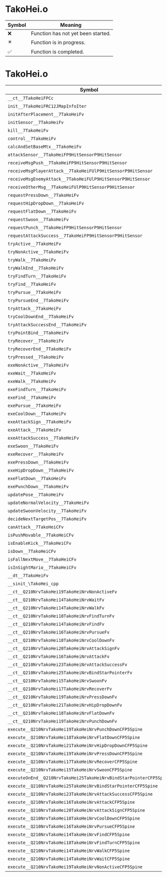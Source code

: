 # TakoHei.o
| Symbol | Meaning 
| ------------- | ------------- 
| :x: | Function has not yet been started. 
| :eight_pointed_black_star: | Function is in progress. 
| :white_check_mark: | Function is completed. 


# TakoHei.o
| Symbol | Decompiled? |
| ------------- | ------------- |
| `__ct__7TakoHeiFPCc` | :x: |
| `init__7TakoHeiFRC12JMapInfoIter` | :x: |
| `initAfterPlacement__7TakoHeiFv` | :x: |
| `initSensor__7TakoHeiFv` | :x: |
| `kill__7TakoHeiFv` | :x: |
| `control__7TakoHeiFv` | :x: |
| `calcAndSetBaseMtx__7TakoHeiFv` | :x: |
| `attackSensor__7TakoHeiFP9HitSensorP9HitSensor` | :x: |
| `receiveMsgPush__7TakoHeiFP9HitSensorP9HitSensor` | :x: |
| `receiveMsgPlayerAttack__7TakoHeiFUlP9HitSensorP9HitSensor` | :x: |
| `receiveMsgEnemyAttack__7TakoHeiFUlP9HitSensorP9HitSensor` | :x: |
| `receiveOtherMsg__7TakoHeiFUlP9HitSensorP9HitSensor` | :x: |
| `requestPressDown__7TakoHeiFv` | :x: |
| `requestHipDropDown__7TakoHeiFv` | :x: |
| `requestFlatDown__7TakoHeiFv` | :x: |
| `requestSwoon__7TakoHeiFv` | :x: |
| `requestPunch__7TakoHeiFP9HitSensorP9HitSensor` | :x: |
| `requestAttackSuccess__7TakoHeiFP9HitSensorP9HitSensor` | :x: |
| `tryActive__7TakoHeiFv` | :x: |
| `tryNonActive__7TakoHeiFv` | :x: |
| `tryWalk__7TakoHeiFv` | :x: |
| `tryWalkEnd__7TakoHeiFv` | :x: |
| `tryFindTurn__7TakoHeiFv` | :x: |
| `tryFind__7TakoHeiFv` | :x: |
| `tryPursue__7TakoHeiFv` | :x: |
| `tryPursueEnd__7TakoHeiFv` | :x: |
| `tryAttack__7TakoHeiFv` | :x: |
| `tryCoolDownEnd__7TakoHeiFv` | :x: |
| `tryAttackSuccessEnd__7TakoHeiFv` | :x: |
| `tryPointBind__7TakoHeiFv` | :x: |
| `tryRecover__7TakoHeiFv` | :x: |
| `tryRecoverEnd__7TakoHeiFv` | :x: |
| `tryPressed__7TakoHeiFv` | :x: |
| `exeNonActive__7TakoHeiFv` | :x: |
| `exeWait__7TakoHeiFv` | :x: |
| `exeWalk__7TakoHeiFv` | :x: |
| `exeFindTurn__7TakoHeiFv` | :x: |
| `exeFind__7TakoHeiFv` | :x: |
| `exePursue__7TakoHeiFv` | :x: |
| `exeCoolDown__7TakoHeiFv` | :x: |
| `exeAttackSign__7TakoHeiFv` | :x: |
| `exeAttack__7TakoHeiFv` | :x: |
| `exeAttackSuccess__7TakoHeiFv` | :x: |
| `exeSwoon__7TakoHeiFv` | :x: |
| `exeRecover__7TakoHeiFv` | :x: |
| `exePressDown__7TakoHeiFv` | :x: |
| `exeHipDropDown__7TakoHeiFv` | :x: |
| `exeFlatDown__7TakoHeiFv` | :x: |
| `exePunchDown__7TakoHeiFv` | :x: |
| `updatePose__7TakoHeiFv` | :x: |
| `updateNormalVelocity__7TakoHeiFv` | :x: |
| `updateSwoonVelocity__7TakoHeiFv` | :x: |
| `decideNextTargetPos__7TakoHeiFv` | :x: |
| `canAttack__7TakoHeiCFv` | :x: |
| `isPushMovable__7TakoHeiCFv` | :x: |
| `isEnableKick__7TakoHeiCFv` | :x: |
| `isDown__7TakoHeiCFv` | :x: |
| `isFallNextMove__7TakoHeiCFv` | :x: |
| `isInSightMario__7TakoHeiCFv` | :x: |
| `__dt__7TakoHeiFv` | :x: |
| `__sinit_\TakoHei_cpp` | :x: |
| `__ct__Q210NrvTakoHei19TakoHeiNrvNonActiveFv` | :x: |
| `__ct__Q210NrvTakoHei14TakoHeiNrvWaitFv` | :x: |
| `__ct__Q210NrvTakoHei14TakoHeiNrvWalkFv` | :x: |
| `__ct__Q210NrvTakoHei18TakoHeiNrvFindTurnFv` | :x: |
| `__ct__Q210NrvTakoHei14TakoHeiNrvFindFv` | :x: |
| `__ct__Q210NrvTakoHei16TakoHeiNrvPursueFv` | :x: |
| `__ct__Q210NrvTakoHei18TakoHeiNrvCoolDownFv` | :x: |
| `__ct__Q210NrvTakoHei20TakoHeiNrvAttackSignFv` | :x: |
| `__ct__Q210NrvTakoHei16TakoHeiNrvAttackFv` | :x: |
| `__ct__Q210NrvTakoHei23TakoHeiNrvAttackSuccessFv` | :x: |
| `__ct__Q210NrvTakoHei25TakoHeiNrvBindStarPointerFv` | :x: |
| `__ct__Q210NrvTakoHei15TakoHeiNrvSwoonFv` | :x: |
| `__ct__Q210NrvTakoHei17TakoHeiNrvRecoverFv` | :x: |
| `__ct__Q210NrvTakoHei19TakoHeiNrvPressDownFv` | :x: |
| `__ct__Q210NrvTakoHei21TakoHeiNrvHipDropDownFv` | :x: |
| `__ct__Q210NrvTakoHei18TakoHeiNrvFlatDownFv` | :x: |
| `__ct__Q210NrvTakoHei19TakoHeiNrvPunchDownFv` | :x: |
| `execute__Q210NrvTakoHei19TakoHeiNrvPunchDownCFP5Spine` | :x: |
| `execute__Q210NrvTakoHei18TakoHeiNrvFlatDownCFP5Spine` | :x: |
| `execute__Q210NrvTakoHei21TakoHeiNrvHipDropDownCFP5Spine` | :x: |
| `execute__Q210NrvTakoHei19TakoHeiNrvPressDownCFP5Spine` | :x: |
| `execute__Q210NrvTakoHei17TakoHeiNrvRecoverCFP5Spine` | :x: |
| `execute__Q210NrvTakoHei15TakoHeiNrvSwoonCFP5Spine` | :x: |
| `executeOnEnd__Q210NrvTakoHei25TakoHeiNrvBindStarPointerCFP5Spine` | :x: |
| `execute__Q210NrvTakoHei25TakoHeiNrvBindStarPointerCFP5Spine` | :x: |
| `execute__Q210NrvTakoHei23TakoHeiNrvAttackSuccessCFP5Spine` | :x: |
| `execute__Q210NrvTakoHei16TakoHeiNrvAttackCFP5Spine` | :x: |
| `execute__Q210NrvTakoHei20TakoHeiNrvAttackSignCFP5Spine` | :x: |
| `execute__Q210NrvTakoHei18TakoHeiNrvCoolDownCFP5Spine` | :x: |
| `execute__Q210NrvTakoHei16TakoHeiNrvPursueCFP5Spine` | :x: |
| `execute__Q210NrvTakoHei14TakoHeiNrvFindCFP5Spine` | :x: |
| `execute__Q210NrvTakoHei18TakoHeiNrvFindTurnCFP5Spine` | :x: |
| `execute__Q210NrvTakoHei14TakoHeiNrvWalkCFP5Spine` | :x: |
| `execute__Q210NrvTakoHei14TakoHeiNrvWaitCFP5Spine` | :x: |
| `execute__Q210NrvTakoHei19TakoHeiNrvNonActiveCFP5Spine` | :x: |
